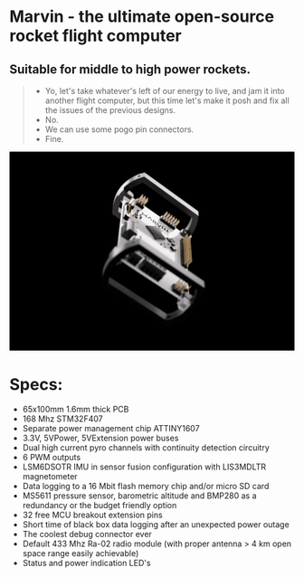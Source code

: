 # Marvin - the ultimate open-source rocket flight computer
## Suitable for middle to high power rockets.

>  - Yo, let's take whatever's left of our energy to live, and jam it into another flight computer, 
but this time let's make it posh and fix all the issues of the previous designs.
>  - No.
>  - We can use some pogo pin connectors.
>  - Fine.

![MarvinPic](/Marvin1BackMount2.png)

# Specs:
- 65x100mm 1.6mm thick PCB
- 168 Mhz STM32F407
- Separate power management chip ATTINY1607
- 3.3V, 5VPower, 5VExtension power buses
- Dual high current pyro channels with continuity detection circuitry
- 6 PWM outputs
- LSM6DSOTR IMU in sensor fusion configuration with LIS3MDLTR magnetometer
- Data logging to a 16 Mbit flash memory chip and/or micro SD card
- MS5611 pressure sensor, barometric altitude and BMP280 as a redundancy or the budget friendly option
- 32 free MCU breakout extension pins
- Short time of black box data logging after an unexpected power outage 
- The coolest debug connector ever
- Default 433 Mhz Ra-02 radio module (with proper antenna > 4 km open space range easily achievable)
- Status and power indication LED's
